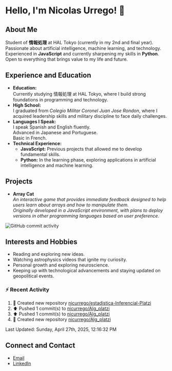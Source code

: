 
# Hello, I'm Nicolas Urrego! 👋

## About Me
Student of **情報処理** at HAL Tokyo (currently in my 2nd and final year).  
Passionate about artificial intelligence, machine learning, and technology.  
Experienced in **JavaScript** and currently sharpening my skills in **Python**.  
Open to everything that brings value to my life and future.

## Experience and Education
- **Education:**  
  Currently studying 情報処理 at HAL Tokyo, where I build strong foundations in programming and technology.
- **High School:**  
  I graduated from *Colegio Militar Coronel Juan Jose Rondon*, where I acquired leadership skills and military discipline to face daily challenges.
- **Languages I Speak:**  
  I speak Spanish and English fluently.  
  Advanced in Japanese and Portuguese.  
  Basic in French.
- **Technical Experience:**  
  - **JavaScript:** Previous projects that allowed me to develop fundamental skills.  
  - **Python:** In the learning phase, exploring applications in artificial intelligence and machine learning.

## Projects
- **Array Cat**  
  *An interactive game that provides immediate feedback designed to help users learn about arrays and how to manipulate them.  
  Originally developed in a JavaScript environment, with plans to deploy versions in other programming languages based on user preference.*

![GitHub commit activity](https://img.shields.io/github/commit-activity/m/nicurrego/ArrayGame)
## Interests and Hobbies
- Reading and exploring new ideas.
- Watching astrophysics videos that ignite my curiosity.
- Personal growth and exploring neuroscience.
- Keeping up with technological advancements and staying updated on geopolitical events.

### :zap: Recent Activity
<!--RECENT_ACTIVITY:start-->
1. 📔 Created new repository [nicurrego/estadistica-Inferencial-Platzi](https://github.com/nicurrego/estadistica-Inferencial-Platzi)<br>
2. ⬆️ Pushed 1 commit(s) to [nicurrego/Alg_platzi](https://github.com/nicurrego/Alg_platzi)<br>
3. ⬆️ Pushed 1 commit(s) to [nicurrego/Alg_platzi](https://github.com/nicurrego/Alg_platzi)<br>
4. 📔 Created new repository [nicurrego/Alg_platzi](https://github.com/nicurrego/Alg_platzi)<br>
<!--RECENT_ACTIVITY:end-->

<!--RECENT_ACTIVITY:last_update-->
Last Updated: Sunday, April 27th, 2025, 12:16:32 PM
<!--RECENT_ACTIVITY:last_update_end-->

## Connect and Contact
- [Email](mailto:nicurrego+github@gmail.com)  
- [LinkedIn](https://www.linkedin.com/in/nicolasurregodiaz)




